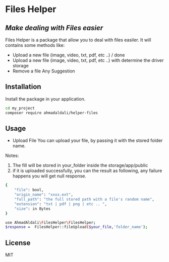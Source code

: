 # Files Helper 
## _Make dealing with Files easier_

Files Helper is a package that allow you to deal with files easiler.
It will contains some methods like:
- Upload a new file (image, video, txt, pdf, etc ..) / done
- Upload a new file (image, video, txt, pdf, etc ..) with determine the driver storage
- Remove a file
Any Suggestion 

## Installation
Install the package in your application.

```sh
cd my_project
composer require ahmadaldali/helper-files
```

## Usage

- Upload File
You can upload your file, by passing it with the stored folder name.

Notes:
1. The fill will be stored in your_folder inside the storage/app/public
2. if it is uploaded successfully, you can the result as following, any failure happens you will get null response.
```sh
{
    "file": bool,
    "origin_name": "xxxx.ext",
    "full_path": "the full stored path with a file's random name",
    "extension": "txt | pdf | png | etc .. ",
    "size": in Bytes
}
```
```sh
use AhmadAldali\FilesHelper\FilesHelper;
$response =  FilesHelper::fileUpload($your_file,'folder_name');
```


## License

MIT

